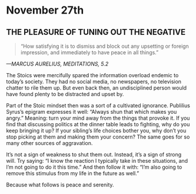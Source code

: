 # November 27th
## THE PLEASURE OF TUNING OUT THE NEGATIVE

> “How satisfying it is to dismiss and block out any upsetting or foreign impression, and immediately to have peace in all things.”

*—MARCUS AURELIUS, MEDITATIONS, 5.2*

The Stoics were mercifully spared the information overload endemic to today’s society. They had no social media, no newspapers, no television chatter to rile them up. But even back then, an undisciplined person would have found plenty to be distracted and upset by.

Part of the Stoic mindset then was a sort of a cultivated ignorance. Publilius Syrus’s epigram expresses it well: “Always shun that which makes you angry.” Meaning: turn your mind away from the things that provoke it. If you find that discussing politics at the dinner table leads to fighting, why do you keep bringing it up? If your sibling’s life choices bother you, why don’t you stop picking at them and making them your concern? The same goes for so many other sources of aggravation.

It’s not a sign of weakness to shut them out. Instead, it’s a sign of strong will. Try saying: “I know the reaction I typically take in these situations, and I’m not going to do it this time.” And then follow it with: “I’m also going to remove this stimulus from my life in the future as well.”

Because what follows is peace and serenity.

